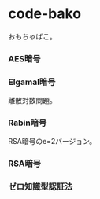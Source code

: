 # code-bako
おもちゃばこ。

### AES暗号


### Elgamal暗号
離散対数問題。

### Rabin暗号
RSA暗号のe=2バージョン。

### RSA暗号


### ゼロ知識型認証法
